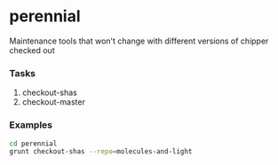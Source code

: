 # perennial
Maintenance tools that won't change with different versions of chipper checked out

### Tasks
1. checkout-shas
2. checkout-master

### Examples

```bash
cd perennial
grunt checkout-shas --repo=molecules-and-light
```
